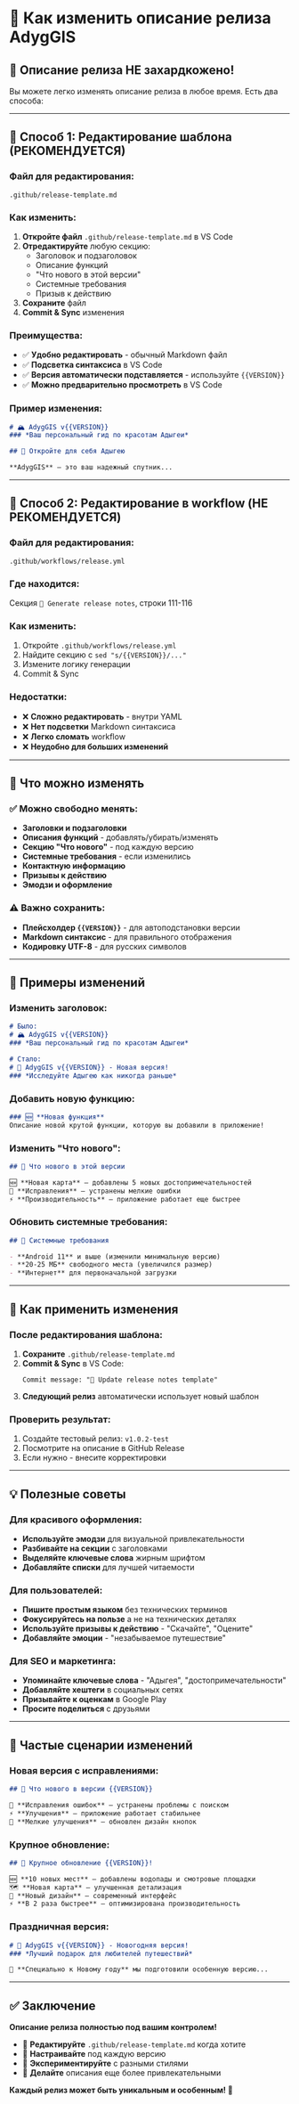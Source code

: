 # 📝 Как изменить описание релиза AdygGIS

## 🎯 Описание релиза НЕ захардкожено!

Вы можете легко изменять описание релиза в любое время. Есть два способа:

---

## 🔧 Способ 1: Редактирование шаблона (РЕКОМЕНДУЕТСЯ)

### **Файл для редактирования:**
`.github/release-template.md`

### **Как изменить:**
1. **Откройте файл** `.github/release-template.md` в VS Code
2. **Отредактируйте** любую секцию:
   - Заголовок и подзаголовок
   - Описание функций
   - "Что нового в этой версии"
   - Системные требования
   - Призыв к действию
3. **Сохраните** файл
4. **Commit & Sync** изменения

### **Преимущества:**
- ✅ **Удобно редактировать** - обычный Markdown файл
- ✅ **Подсветка синтаксиса** в VS Code
- ✅ **Версия автоматически подставляется** - используйте `{{VERSION}}`
- ✅ **Можно предварительно просмотреть** в VS Code

### **Пример изменения:**
```markdown
# 🏔️ AdygGIS v{{VERSION}}
### *Ваш персональный гид по красотам Адыгеи*

## 🌟 Откройте для себя Адыгею

**AdygGIS** — это ваш надежный спутник...
```

---

## 🔧 Способ 2: Редактирование в workflow (НЕ РЕКОМЕНДУЕТСЯ)

### **Файл для редактирования:**
`.github/workflows/release.yml`

### **Где находится:**
Секция `📝 Generate release notes`, строки 111-116

### **Как изменить:**
1. Откройте `.github/workflows/release.yml`
2. Найдите секцию с `sed "s/{{VERSION}}/..."`
3. Измените логику генерации
4. Commit & Sync

### **Недостатки:**
- ❌ **Сложно редактировать** - внутри YAML
- ❌ **Нет подсветки** Markdown синтаксиса
- ❌ **Легко сломать** workflow
- ❌ **Неудобно для больших изменений**

---

## 📝 Что можно изменять

### **✅ Можно свободно менять:**
- **Заголовки и подзаголовки**
- **Описания функций** - добавлять/убирать/изменять
- **Секцию "Что нового"** - под каждую версию
- **Системные требования** - если изменились
- **Контактную информацию**
- **Призывы к действию**
- **Эмодзи и оформление**

### **⚠️ Важно сохранить:**
- **Плейсхолдер `{{VERSION}}`** - для автоподстановки версии
- **Markdown синтаксис** - для правильного отображения
- **Кодировку UTF-8** - для русских символов

---

## 🎨 Примеры изменений

### **Изменить заголовок:**
```markdown
# Было:
# 🏔️ AdygGIS v{{VERSION}}
### *Ваш персональный гид по красотам Адыгеи*

# Стало:
# 🌟 AdygGIS v{{VERSION}} - Новая версия!
### *Исследуйте Адыгею как никогда раньше*
```

### **Добавить новую функцию:**
```markdown
### 🆕 **Новая функция**
Описание новой крутой функции, которую вы добавили в приложение!
```

### **Изменить "Что нового":**
```markdown
## 🎯 Что нового в этой версии

🆕 **Новая карта** — добавлены 5 новых достопримечательностей  
🔧 **Исправления** — устранены мелкие ошибки  
⚡ **Производительность** — приложение работает еще быстрее  
```

### **Обновить системные требования:**
```markdown
## 📱 Системные требования

- **Android 11** и выше (изменили минимальную версию)
- **20-25 МБ** свободного места (увеличился размер)
- **Интернет** для первоначальной загрузки
```

---

## 🔄 Как применить изменения

### **После редактирования шаблона:**
1. **Сохраните** `.github/release-template.md`
2. **Commit & Sync** в VS Code:
   ```
   Commit message: "📝 Update release notes template"
   ```
3. **Следующий релиз** автоматически использует новый шаблон

### **Проверить результат:**
1. Создайте тестовый релиз: `v1.0.2-test`
2. Посмотрите на описание в GitHub Release
3. Если нужно - внесите корректировки

---

## 💡 Полезные советы

### **Для красивого оформления:**
- **Используйте эмодзи** для визуальной привлекательности
- **Разбивайте на секции** с заголовками
- **Выделяйте ключевые слова** жирным шрифтом
- **Добавляйте списки** для лучшей читаемости

### **Для пользователей:**
- **Пишите простым языком** без технических терминов
- **Фокусируйтесь на пользе** а не на технических деталях
- **Используйте призывы к действию** - "Скачайте", "Оцените"
- **Добавляйте эмоции** - "незабываемое путешествие"

### **Для SEO и маркетинга:**
- **Упоминайте ключевые слова** - "Адыгея", "достопримечательности"
- **Добавляйте хештеги** в социальных сетях
- **Призывайте к оценкам** в Google Play
- **Просите поделиться** с друзьями

---

## 🎯 Частые сценарии изменений

### **Новая версия с исправлениями:**
```markdown
## 🎯 Что нового в версии {{VERSION}}

🔧 **Исправления ошибок** — устранены проблемы с поиском  
⚡ **Улучшения** — приложение работает стабильнее  
🎨 **Мелкие улучшения** — обновлен дизайн кнопок  
```

### **Крупное обновление:**
```markdown
## 🎯 Крупное обновление {{VERSION}}!

🆕 **10 новых мест** — добавлены водопады и смотровые площадки  
🗺️ **Новая карта** — улучшенная детализация  
📱 **Новый дизайн** — современный интерфейс  
⚡ **В 2 раза быстрее** — оптимизирована производительность  
```

### **Праздничная версия:**
```markdown
# 🎄 AdygGIS v{{VERSION}} - Новогодняя версия!
### *Лучший подарок для любителей путешествий*

🎁 **Специально к Новому году** мы подготовили особенную версию...
```

---

## ✅ Заключение

**Описание релиза полностью под вашим контролем!**

- 📝 **Редактируйте** `.github/release-template.md` когда хотите
- 🎨 **Настраивайте** под каждую версию
- 🚀 **Экспериментируйте** с разными стилями
- 💝 **Делайте** описания еще более привлекательными

**Каждый релиз может быть уникальным и особенным! 🌟**

